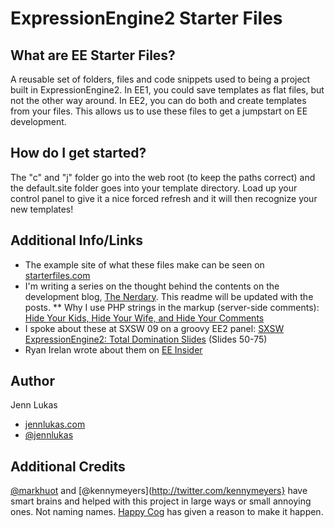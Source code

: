 ExpressionEngine2 Starter Files
================================

What are EE Starter Files?
---------------------------

A reusable set of folders, files and code snippets used to being a project built in ExpressionEngine2. In EE1, you could save templates as flat files, but not the other way around. In EE2, you can do both and create templates from your files. This allows us to use these files to get a jumpstart on EE development.


How do I get started?
---------------------

The "c" and "j" folder go into the web root (to keep the paths correct) and the default.site folder goes into your template directory. 
Load up your control panel to give it a nice forced refresh and it will then recognize your new templates! 


Additional Info/Links
----------------------

* The example site of what these files make can be seen on [starterfiles.com](http://starterfiles.com/)
* I'm writing a series on the thought behind the contents on the development blog, [The Nerdary](http://thenerdary.net/). This readme will be updated with the posts.
** Why I use PHP strings in the markup (server-side comments): [Hide Your Kids, Hide Your Wife, and Hide Your Comments](http://thenerdary.net/articles/entry/hide_your_kids_hide_your_wife_and_hide_your_comments)
* I spoke about these at SXSW 09 on a groovy EE2 panel: [SXSW ExpressionEngine2: Total Domination Slides](http://www.slideshare.net/guestf9c0bc/expressionengine-2-total-domination) (Slides 50-75)
* Ryan Irelan wrote about them on [EE Insider](http://eeinsider.com/blog/expressionengine-starter-files/)


Author
--------

Jenn Lukas

* [jennlukas.com](http://jennlukas.com)
* [@jennlukas](http://twitter.com/jennlukas)


Additional Credits
------------------

[@markhuot](http://twitter.com/markhuot) and [@kennymeyers](http://twitter.com/kennymeyers} have smart brains and helped with this project in large ways or small annoying ones. Not naming names. 
[Happy Cog](http://happycog.com) has given a reason to make it happen. 
